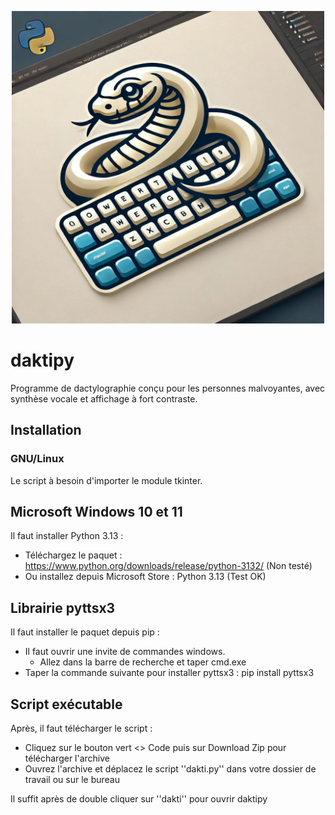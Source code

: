 <p align="center">
  <img src="images/logo_daktipy.jpg" width="500" />
</p>

# daktipy
Programme de dactylographie conçu pour les personnes malvoyantes, avec synthèse
vocale et affichage à fort contraste.

## Installation
### GNU/Linux
Le script à besoin d'importer le module tkinter.

## Microsoft Windows 10 et 11
Il faut installer Python 3.13 :
  * Téléchargez le paquet : https://www.python.org/downloads/release/python-3132/ (Non testé)
  * Ou installez depuis Microsoft Store : Python 3.13 (Test OK)

## Librairie pyttsx3
Il faut installer le paquet depuis pip : 
  * Il faut ouvrir une invite de commandes windows.
    * Allez dans la barre de recherche et taper cmd.exe
  * Taper la commande suivante pour installer pyttsx3 : pip install pyttsx3

## Script exécutable

Après, il faut télécharger le script :
  * Cliquez sur le bouton vert <> Code puis sur Download Zip pour télécharger l'archive
  * Ouvrez l'archive et déplacez le script ''dakti.py'' dans votre dossier de travail ou sur le bureau

Il suffit après de double cliquer sur ''dakti'' pour ouvrir daktipy
